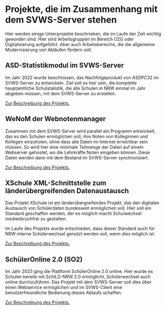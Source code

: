 # Projekte, die im Zusammenhang mit dem SVWS-Server stehen

Hier werden einige Unterprojekte beschrieben, die im Laufe der Zeit wichtig geworden sind.
Hier sind Arbeitsgruppen im Bereich OZG oder Digitalisierung aufgeführt.
Aber auch Arbeitsbereiche, die die allgemeine Modernisierung von Abläufen fördern soll.

## ASD-Statistikmodul im SVWS-Server

Im Jahr 2022 wurde beschlossen, das Nachfolgeprodukt von ASDPC32 im SVWS-Server zu entwickeln.
Ziel soll es hier sein, die komplette hauptamtliche Schulstatistik, die alle Schulen in NRW einmal im Jahr abgeben müssen, mit dem SVWS-Server zu erstellen.

[Zur Beschreibung des Projekts.](ASD-Statistik/index.md)

## WeNoM der Webnotenmanager

Zusammen mit dem SVWS-Server wird parallel ein Programm entwickelt, das es den Schulen ermöglichen soll, ihre Noten von Kolleginnen und Kollegen einzuholen, ohne dass alle Daten im Internet erreichbar sein müssen.
So wird hier eine minimale Teilmenge der Daten auf einem Webserver gehostet, wo die Lehrkräfte Noten eingeben können.
Diese Daten werden dann mit dem Bestand im SVWS-Server synchronisiert. 

[Zur Beschreibung des Projekts.](WeNoM/index.md)

## XSchule XML-Schnittstelle zum länderübergreifenden Datenaustausch

Das Projekt XSchule ist ein länderübergreifendes Projekt, das den digitalen Austausch von Schülerdaten bundesweit ermöglichen soll.
Hier soll ein Standard geschaffen werden, der es möglich macht Schulwechsel medienbruchfrei zu gestalten.

Im Laufe des Projekts wurde entschieden, dass dieser Standard auch für NRW interne Schülerwechsel genutzt werden soll, wenn dies möglich ist.

[Zur Beschreibung des Projekts.](xSchule/index.md)

## SchülerOnline 2.0 (SO2)

Im Jahr 2023 ging die Plattform SchülerOnline 2.0 online. Hier wurde es Schulen bereits mit SchILD-NRW 2.0 ermöglicht, Schülerwechsel auch online durchzuführen.
Das Projekt mit dem SVWS-Server soll dies über einen Webservice ermöglichen und im SVWS-Client eine benutzerfreundliche Bedienung dieses Ablaufs schaffen.

[Zur Beschreibung des Projekts.](SchülerOnline/index.md)
